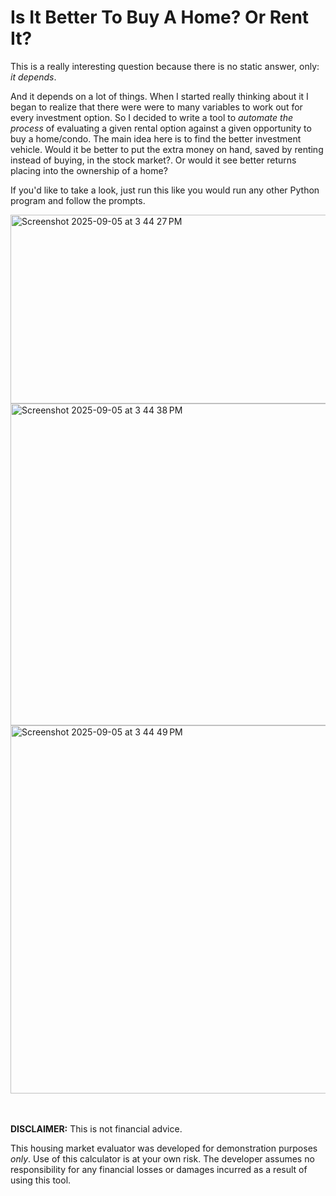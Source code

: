 # Is It Better To Buy A Home? Or Rent It?

This is a really interesting question because there is no static answer, only: *it depends*. 

And it depends on a lot of things. When I started really thinking about it I began to realize that there were were to many variables to work out for every investment option. So I decided to write a tool to *automate the process* of evaluating a given rental option against a given opportunity to buy a home/condo. The main idea here is to find the better investment vehicle. Would it be better to put the extra money on hand, saved by renting instead of buying, in the stock market?. Or would it see better returns placing into the ownership of a home?  

If you'd like to take a look, just run this like you would run any other Python program and follow the prompts.  

<img width="727" height="302" alt="Screenshot 2025-09-05 at 3 44 27 PM" src="https://github.com/user-attachments/assets/6846f1b8-9c65-46b7-ab67-ac3b38247239" />

<img width="512" height="515" alt="Screenshot 2025-09-05 at 3 44 38 PM" src="https://github.com/user-attachments/assets/fc0adfc6-d5d9-4fd8-9c0c-43431f1f1727" />

<img width="571" height="589" alt="Screenshot 2025-09-05 at 3 44 49 PM" src="https://github.com/user-attachments/assets/485ec6ca-68f5-43dd-8917-5126272d388b" />

<br><br>
**DISCLAIMER:** This is not financial advice.

This housing market evaluator was developed for demonstration purposes *only*. Use of this calculator is at your own risk. The developer assumes no responsibility for any financial losses or damages incurred as a result of using this tool.
